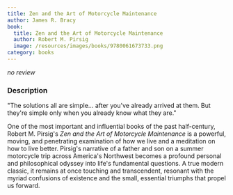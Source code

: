 ```yaml
---
title: Zen and the Art of Motorcycle Maintenance
author: James R. Bracy
book:
  title: Zen and the Art of Motorcycle Maintenance
  author: Robert M. Pirsig
  image: /resources/images/books/9780061673733.png
category: books
---
```


*no review*

### Description

"The solutions all are simple&hellip; after you've already
arrived at them. But they're simple only when you already know what
they are."

One of the most important and influential books of the past
half-century, Robert M. Pirsig's *Zen and the Art of Motorcycle
Maintenance* is a powerful, moving, and penetrating examination of how
we live and a meditation on how to live better. Pirsig's narrative of
a father and son on a summer motorcycle trip across America's
Northwest becomes a profound personal and philosophical odyssey into
life's fundamental questions. A true modern classic, it remains at
once touching and transcendent, resonant with the myriad confusions of
existence and the small, essential triumphs that propel us forward.

